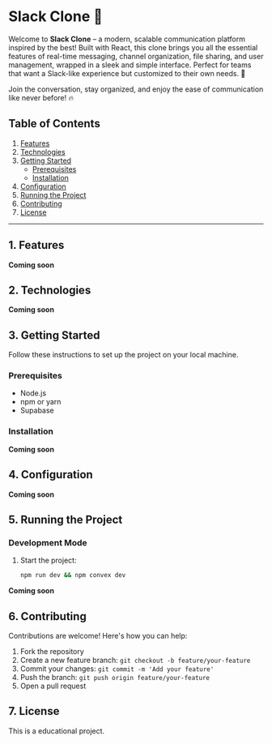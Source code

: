 # Slack Clone 💬

Welcome to **Slack Clone** – a modern, scalable communication platform inspired by the best! Built with React, this clone brings you all the essential features of real-time messaging, channel organization, file sharing, and user management, wrapped in a sleek and simple interface. Perfect for teams that want a Slack-like experience but customized to their own needs. 🚀

Join the conversation, stay organized, and enjoy the ease of communication like never before! 🔥

## Table of Contents
1. [Features](#1-features)
2. [Technologies](#2-technologies)
3. [Getting Started](#3-getting-started)
    - [Prerequisites](#prerequisites)
    - [Installation](#installation)
4. [Configuration](#4-configuration)
5. [Running the Project](#5-running-the-project)
6. [Contributing](#6-contributing)
7. [License](#7-license)

---

## 1. Features

**Coming soon**

## 2. Technologies

**Coming soon**

## 3. Getting Started

Follow these instructions to set up the project on your local machine.

### Prerequisites

- Node.js
- npm or yarn
- Supabase

### Installation

**Coming soon**        

## 4. Configuration

**Coming soon**

## 5. Running the Project

### Development Mode

1. Start the project:

    ```bash    
    npm run dev && npm convex dev
    ```

**Coming soon**
  
## 6. Contributing

Contributions are welcome! Here's how you can help:

1. Fork the repository
2. Create a new feature branch: `git checkout -b feature/your-feature`
3. Commit your changes: `git commit -m 'Add your feature'`
4. Push the branch: `git push origin feature/your-feature`
5. Open a pull request

## 7. License

This is a educational project.
